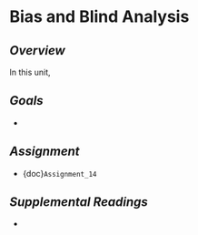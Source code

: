 # __Bias and Blind Analysis__

## *Overview*
In this unit, 

## *Goals*
* 

## *Assignment*
* {doc}`Assignment_14`

## *Supplemental Readings*
* 